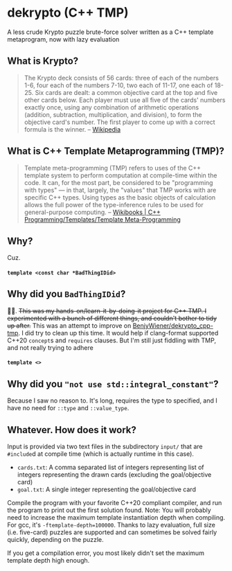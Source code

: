 # dekrypto (C++ TMP)
A less crude Krypto puzzle brute-force solver written as a C++ template metaprogram, now with lazy evaluation

## What is Krypto?
> The Krypto deck consists of 56 cards: three of each of the numbers 1-6, four each of the numbers 7-10, two each of 11-17, one each of 18-25. Six cards are dealt: a common objective card at the top and five other cards below. Each player must use all five of the cards' numbers exactly once, using any combination of arithmetic operations (addition, subtraction, multiplication, and division), to form the objective card's number. The first player to come up with a correct formula is the winner.
> – [Wikipedia](https://en.wikipedia.org/wiki/Krypto_(game))

## What is C++ Template Metaprogramming (TMP)?
> Template meta-programming (TMP) refers to uses of the C++ template system to perform computation at compile-time within the code. It can, for the most part, be considered to be "programming with types" — in that, largely, the "values" that TMP works with are specific C++ types. Using types as the basic objects of calculation allows the full power of the type-inference rules to be used for general-purpose computing.
> – [Wikibooks | C++ Programming/Templates/Template Meta-Programming](https://en.wikibooks.org/wiki/C%2B%2B_Programming/Templates/Template_Meta-Programming)

## Why?
Cuz.

#### `template <const char *BadThingIDid>`
## Why did you `BadThingIDid`?

🤷‍♂️. ~~This was my hands-on/learn-it-by-doing-it project for C++ TMP. I experimented with a bunch of different things, and couldn't bother to tidy up after.~~
This was an attempt to improve on [BenjyWiener/dekrypto_cpp-tmp](https://github.com/BenjyWiener/dekrypto_cpp-tmp/). I did try to clean up this time. It would help if clang-format supported C++20 `concept`s and `requires` clauses. But I'm still just fiddling with TMP, and not really trying to adhere 

#### `template <>`
## Why did you `"not use std::integral_constant"`?

Because I saw no reason to. It's long, requires the type to specified, and I have no need for `::type` and `::value_type`.

## Whatever. How does it work?
Input is provided via two text files in the subdirectory `input/` that are `#include`d at compile time (which is actually runtime in this case).
- `cards.txt`: A comma separated list of integers representing list of integers representing the drawn cards (excluding the goal/objective card)
- `goal.txt`: A single integer representing the goal/objective card

Compile the program with your favorite C++20 compliant compiler, and run the program to print out the first solution found.
Note: You will probably need to increase the maximum template instantiation depth when compiling. For gcc, it's `-ftemplate-depth=100000`.
Thanks to lazy evaluation, full size (i.e. five-card) puzzles are supported and can sometimes be solved fairly quickly, depending on the puzzle.

If you get a compilation error, you most likely didn't set the maximum template depth high enough.
